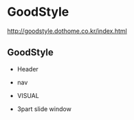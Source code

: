 # GoodStyle
http://goodstyle.dothome.co.kr/index.html 

## GoodStyle
* Header
- nav

* VISUAL
- 3part slide window
